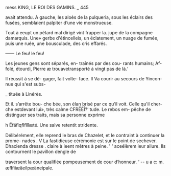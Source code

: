  
  

  mess KING, LE ROI DES GAMINS. _ 445

avait attendu. A gauche, les aloès de la pulqueria, sous les éclairs
des fusées, semblaient palpiter d’une vie monstrueuse.

Tout à eeupt un pétard mal dirigé vint frapper la. jupe de la compagne
damarquis. Une» gerbe d'étincelleis, un éclatement, un nuage de fumée,
puis une ruée, une bousculade, des cris effarés.

—— Le feu! le feu!

Les jeunes gens
sont séparés, en-
traînés par des cou-
rants humains; Af-
folé, étourdi, Pierre
æ trouavetransporté
à vingt pas de là.‘

Il réussit à se dé-
gager, fait volte-
face. Il Va courir au
secours de Yincon-
nue qui s'est subs-

_ tituée à Linérès.

Et il. s’arrête bou-
che bée, son élan
brisé par ce qu’il
voit. Celle qu'il cher-
che estdevant lui»,
très calme CFRËÈÎ?‘
tude. Le rebos em-
pêche de distinguer
ses traits, mais sa
personne exprime

 h Ëfäﬂqﬂﬂlîæté. Une salve retentit stridente.

Délibérément,
elle reprend le bras de Chazelet, et le contraint à continuer la prome-
nades . V
La fastidieuse cérémonie est sur le point de sechever. Dhacienda dresse
.  claire à ieent mètres à peine. '
'  aceélèrem leur allure. Ils contournent le pavillon dengle de

  
 
 
 
 
   

 traversent la cour qualiﬁée pompeusement de cour d‘honneur.
 ‘ -- u a  c: m. æﬂﬁiæäeilpæäneipale.


